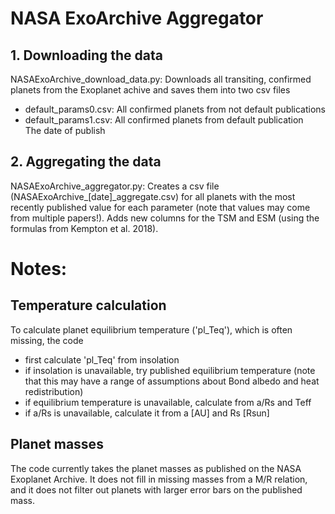 # NASA ExoArchive Aggregator

## 1. Downloading the data
NASAExoArchive_download_data.py: Downloads all transiting, confirmed planets from the Exoplanet achive and saves them into two csv files

- default_params0.csv: All confirmed planets from not default publications 
- default_params1.csv: All confirmed planets from default publication  
The date of publish

## 2. Aggregating the data
NASAExoArchive_aggregator.py: Creates a csv file (NASAExoArchive_[date]_aggregate.csv) for all planets with the most recently published value for each parameter (note that values may come from multiple papers!). Adds new columns for the TSM and ESM (using the formulas from Kempton et al. 2018).


# Notes:

## Temperature calculation
To calculate planet equilibrium temperature ('pl_Teq'), which is often missing, the code 
 
- first calculate 'pl_Teq' from insolation                                                 
- if insolation is unavailable, try published equilibrium temperature (note that this may have a range of assumptions about Bond albedo and heat redistribution)
- if equilibrium temperature is unavailable, calculate from a/Rs and Teff        
- if a/Rs is unavailable, calculate it from a [AU] and Rs [Rsun]                 

## Planet masses
The code currently takes the planet masses as published on the NASA Exoplanet Archive. It does not fill in missing masses from a M/R relation, and it does not filter out planets with larger error bars on the published mass. 

